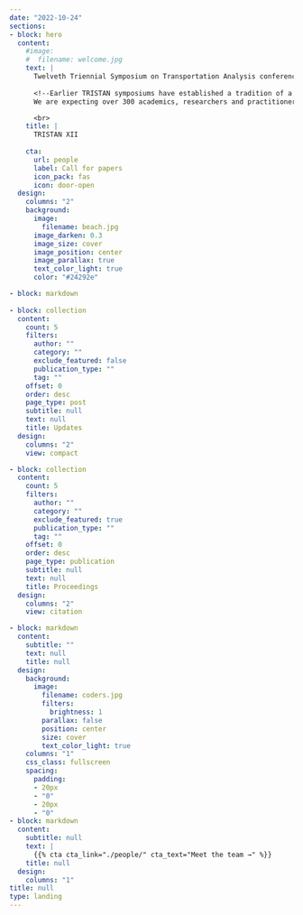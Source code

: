 ```yaml
---
date: "2022-10-24"
sections:
- block: hero
  content:
    #image:
    #  filename: welcome.jpg
    text: |
      Twelveth Triennial Symposium on Transportation Analysis conference (TRISTAN XII) will take place from June 22 to 27, 2025, at the Bankoku Shinryokan in Okinawa, Japan (in-person only).
      
      <!--Earlier TRISTAN symposiums have established a tradition of a symposium of high scientific quality, with lots of interaction during and outside the technical sessions, a good sense of community, and enriching and enjoyable social tours.
      We are expecting over 300 academics, researchers and practitioners from around the world to convene to discuss mathematical models, methodologies and computational results, and to exchange ideas on advanced applications and technologies in transportation.-->

      <br>
    title: |
      TRISTAN XII
      
    cta:
      url: people
      label: Call for papers
      icon_pack: fas
      icon: door-open
  design:
    columns: "2"
    background:
      image: 
        filename: beach.jpg
      image_darken: 0.3
      image_size: cover
      image_position: center
      image_parallax: true
      text_color_light: true
      color: "#24292e"

- block: markdown
      
- block: collection
  content:
    count: 5
    filters:
      author: ""
      category: ""
      exclude_featured: false
      publication_type: ""
      tag: ""
    offset: 0
    order: desc
    page_type: post
    subtitle: null
    text: null
    title: Updates
  design:
    columns: "2"
    view: compact

- block: collection
  content:
    count: 5
    filters:
      author: ""
      category: ""
      exclude_featured: true
      publication_type: ""
      tag: ""
    offset: 0
    order: desc
    page_type: publication
    subtitle: null
    text: null
    title: Proceedings
  design:
    columns: "2"
    view: citation

- block: markdown
  content:
    subtitle: ""
    text: null
    title: null
  design:
    background:
      image:
        filename: coders.jpg
        filters:
          brightness: 1
        parallax: false
        position: center
        size: cover
        text_color_light: true
    columns: "1"
    css_class: fullscreen
    spacing:
      padding:
      - 20px
      - "0"
      - 20px
      - "0"
- block: markdown
  content:
    subtitle: null
    text: |
      {{% cta cta_link="./people/" cta_text="Meet the team →" %}}
    title: null
  design:
    columns: "1"
title: null
type: landing
---
```

